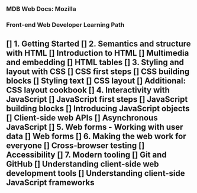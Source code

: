### MDB Web Docs: Mozilla

### Front-end Web Developer Learning Path

[] 1. Getting Started
[] 2. Semantics and structure with HTML
	[] Introduction to HTML
	[] Multimedia and embedding
	[] HTML tables
[] 3. Styling and layout with CSS
	[] CSS first steps
	[] CSS building blocks
	[] Styling text
	[] CSS layout
	[] Additional: CSS layout cookbook
[] 4. Interactivity with JavaScript
	[] JavaScript first steps
	[] JavaScript building blocks
	[] Introducing JavaScript objects
	[] Client-side web APIs
	[] Asynchronous JavaScript
[] 5. Web forms - Working with user data
	[] Web forms 
[] 6. Making the web work for everyone
	[] Cross-browser testing
	[] Accessibility
[] 7. Modern tooling
	[] Git and GitHub
	[] Understanding client-side web development tools
	[] Understanding client-side JavaScript frameworks
---------------------------------------------
